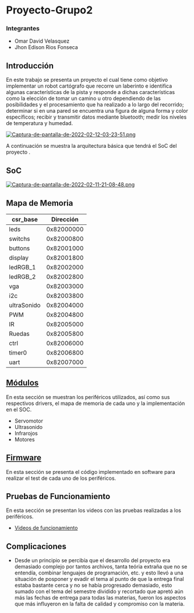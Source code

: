 # Proyecto-Grupo2

### Integrantes
- Omar David Velasquez
- Jhon Edison Rios Fonseca

## Introducción

En este trabajo se presenta un proyecto el cual tiene como objetivo implementar un robot cartógrafo que recorre un laberinto e identifica algunas características de la pista y responde a dichas características como la elección de tomar un camino u otro dependiendo de las posibilidades y el procesamiento que ha realizado a lo largo del recorrido; determinar si en una pared se encuentra una figura de alguna forma y color específicos; recibir y transmitir datos mediante bluetooth; medir los niveles de temperatura y humedad.

[![Captura-de-pantalla-de-2022-02-12-03-23-51.png](https://i.postimg.cc/YqQGLWYx/Captura-de-pantalla-de-2022-02-12-03-23-51.png)](https://postimg.cc/HVssfjSJ)

A continuación se muestra la arquitectura básica que tendrá el SoC del proyecto .

## SoC

[![Captura-de-pantalla-de-2022-02-11-21-08-48.png](https://i.postimg.cc/9Mc36qFm/Captura-de-pantalla-de-2022-02-11-21-08-48.png)](https://postimg.cc/R3pbfhHy)

## Mapa de Memoria

| csr_base | Dirección |
| ------------- | ------------- |
|leds   |	0x82000000 |
|switchs |	0x82000800 |
|buttons |	0x82001000 |
|display |	0x82001800 |
|ledRGB_1 |	0x82002000 |
|ledRGB_2 |	0x82002800 |
|vga |	0x82003000 |
|i2c |	0x82003800 |
|ultraSonido|	0x82004000 |
|PWM |	0x82004800 |
|IR |	0x82005000 |
|Ruedas |	0x82005800 |
|ctrl |	0x82006000 |
|timer0 |	0x82006800 |
|uart |	0x82007000 |


## [Módulos](https://github.com/unal-edigital2-labs/wp08-2021-2-gr-02/tree/main/module) 

En esta sección se muestran los periféricos utilizados, así como sus respectivos drivers, el mapa de memoria de cada uno y la implementación en el SOC.

- Servomotor
- Ultrasonido
- Infrarojos
- Motores

## [Firmware](https://github.com/unal-edigital2-labs/wp08-2021-2-gr-02/tree/main/firmware)

En esta sección se presenta el código implementado en software para realizar el test de cada uno de los periféricos.


## Pruebas de Funcionamiento

En esta sección se presentan los videos con las pruebas realizadas a los periféricos.

- [Videos de funcionamiento](https://drive.google.com/drive/u/1/folders/1J8kimReBuna83oUG3pVrOriGDKc-3Bdm?pli=1)

## Complicaciones

- Desde un principio se percibía que el desarrollo del proyecto era demasiado complejo por tantos archivos, tanta teória extraña que no se entendía, combinar lenguajes de programación, etc. y esto llevó a una situación de posponer y evadir el tema al punto de que la entrega final estaba bastante cerca y no se había progresado demasiado, esto sumado con el tema del semestre dividido y recortado que apretó aún más las fechas de entrega para todas las materias, fueron los aspectos que más influyeron en la falta de calidad y compromiso con la materia.

